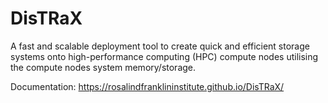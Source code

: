 # DisTRaX

A fast and scalable deployment tool to create quick and efficient storage systems onto high-performance computing (HPC) compute nodes utilising the compute nodes system memory/storage.

Documentation: https://rosalindfranklininstitute.github.io/DisTRaX/
